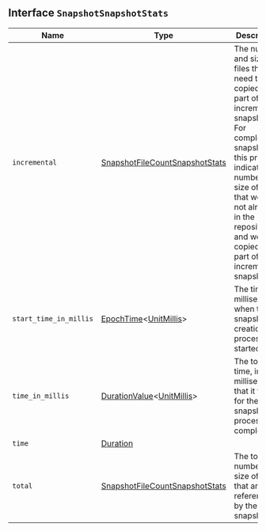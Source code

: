 ## Interface `SnapshotSnapshotStats`

| Name | Type | Description |
| - | - | - |
| `incremental` | [SnapshotFileCountSnapshotStats](./SnapshotFileCountSnapshotStats.md) | The number and size of files that still need to be copied as part of the incremental snapshot. For completed snapshots, this property indicates the number and size of files that were not already in the repository and were copied as part of the incremental snapshot. |
| `start_time_in_millis` | [EpochTime](./EpochTime.md)<[UnitMillis](./UnitMillis.md)> | The time, in milliseconds, when the snapshot creation process started. |
| `time_in_millis` | [DurationValue](./DurationValue.md)<[UnitMillis](./UnitMillis.md)> | The total time, in milliseconds, that it took for the snapshot process to complete. |
| `time` | [Duration](./Duration.md) | &nbsp; |
| `total` | [SnapshotFileCountSnapshotStats](./SnapshotFileCountSnapshotStats.md) | The total number and size of files that are referenced by the snapshot. |
